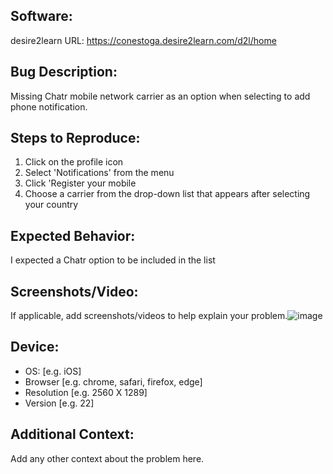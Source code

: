 ## Software:
desire2learn URL: https://conestoga.desire2learn.com/d2l/home

## Bug Description:
Missing Chatr mobile network carrier as an option when selecting to add phone notification.

## Steps to Reproduce:
1. Click on the profile icon
2. Select 'Notifications' from the menu
3. Click 'Register your mobile
4. Choose a carrier from the drop-down list that appears after selecting your country

## Expected Behavior:
I expected a Chatr option to be included in the list

## Screenshots/Video:
If applicable, add screenshots/videos to help explain your problem.![image](https://github.com/Mouna121/AhmedAlmouna-BugReports/assets/163431268/dfaedefe-ba6e-4580-bd5c-b75963ddeaea)


## Device:
 - OS: [e.g. iOS]
 - Browser [e.g. chrome, safari, firefox, edge]
 - Resolution [e.g. 2560 X 1289]
 - Version [e.g. 22]

## Additional Context:
Add any other context about the problem here.
